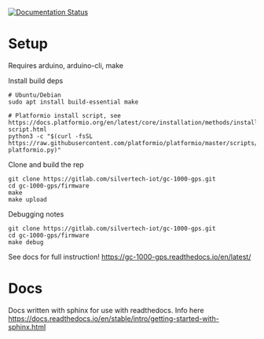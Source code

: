 [![Documentation Status](https://readthedocs.org/projects/gc-1000-gps/badge/?version=latest)](https://gc-1000-gps.readthedocs.io/en/latest/?badge=latest)

# Setup
Requires arduino, arduino-cli, make

Install build deps
```
# Ubuntu/Debian
sudo apt install build-essential make

# Platformio install script, see https://docs.platformio.org/en/latest/core/installation/methods/installer-script.html
python3 -c "$(curl -fsSL https://raw.githubusercontent.com/platformio/platformio/master/scripts/get-platformio.py)"
```

Clone and build the rep
```
git clone https://gitlab.com/silvertech-iot/gc-1000-gps.git
cd gc-1000-gps/firmware
make
make upload
```

Debugging notes
```
git clone https://gitlab.com/silvertech-iot/gc-1000-gps.git
cd gc-1000-gps/firmware
make debug
```

See docs for full instruction! https://gc-1000-gps.readthedocs.io/en/latest/


# Docs
Docs written with sphinx for use with readthedocs.
Info here https://docs.readthedocs.io/en/stable/intro/getting-started-with-sphinx.html
